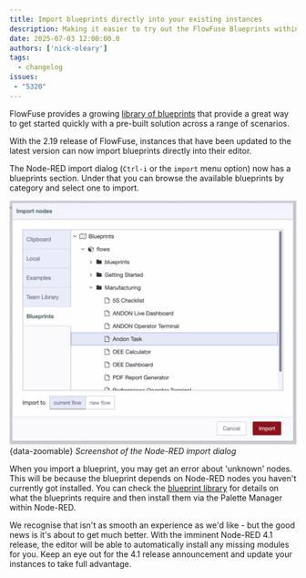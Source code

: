 ```yaml
---
title: Import blueprints directly into your existing instances
description: Making it easier to try out the FlowFuse Blueprints within your existing Node-RED instances
date: 2025-07-03 12:00:00.0
authors: ['nick-oleary']
tags:
  - changelog
issues:
 - "5320"
---
```


FlowFuse provides a growing [library of blueprints](https://flowfuse.com/blueprints/) that provide a great way to get started quickly with a pre-built solution across a range of scenarios.

With the 2.19 release of FlowFuse, instances that have been updated to the latest version can now import blueprints directly into their editor.

The Node-RED import dialog (`Ctrl-i` or the `import` menu option) now has a blueprints section. Under that you can browse the available blueprints by category and select one to import.

![Screenshot of the Node-RED import dialog](./images/import-blueprint.png){data-zoomable}
_Screenshot of the Node-RED import dialog_

When you import a blueprint, you may get an error about 'unknown' nodes. This will be because the blueprint depends on Node-RED nodes you haven't currently got installed. You can check the [blueprint library](https://flowfuse.com/blueprints/) for details on what the blueprints require and then install them via the Palette Manager within Node-RED.

We recognise that isn't as smooth an experience as we'd like - but the good news is it's about to get much better. With the imminent Node-RED 4.1 release, the editor will be able to automatically install any missing modules for you. Keep an eye out for the 4.1 release announcement and update your instances to take full advantage.
